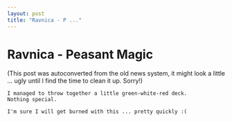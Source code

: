 ```yaml
---
layout: post
title: "Ravnica - P ..."
---
```

<h1>Ravnica - Peasant Magic</h1>
(This post was autoconverted from the old news system,
it might look a little ... ugly until I find the time
to clean it up.
Sorry!)

    I managed to throw together a little green-white-red deck.
    Nothing special.
    
    I'm sure I will get burned with this ... pretty quickly :(
    

